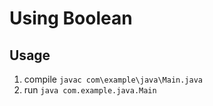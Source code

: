 # Using Boolean

## Usage

1. compile `javac com\example\java\Main.java`
2. run `java com.example.java.Main`
